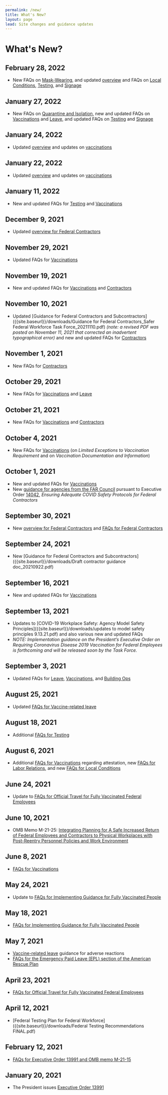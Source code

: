 ```yaml
---
permalink: /new/
title: What's New?
layout: page
lead: Site changes and guidance updates
---
```


# What's New?

<h2 class="whats-new-date">February 28, 2022</h2>

- New FAQs on [Mask-Wearing](../faq/mask-wearing), and updated [overview](../overview/) and FAQs on [Local Conditions](../faq/local), [Testing](../faq/testing), and [Signage](../faq/signage)

<h2 class="whats-new-date">January 27, 2022</h2>

- New FAQs on [Quarantine and Isolation](../faq/quarantine-and-isolation), new and updated FAQs on [Vaccinations](../faq/vaccinations/) and [Leave](../faq/leave/), and updated FAQs on [Testing](../faq/testing) and [Signage](../faq/signage)

<h2 class="whats-new-date">January 24, 2022</h2>

- Updated [overview](../overview/) and updates on [vaccinations](../faq/vaccinations/)

<h2 class="whats-new-date">January 22, 2022</h2>

- Updated [overview](../overview/) and updates on [vaccinations](../faq/vaccinations/)

<h2 class="whats-new-date">January 11, 2022</h2>

- New and updated FAQs for [Testing](../faq/testing/) and [Vaccinations](../faq/vaccinations/)

<h2 class="whats-new-date">December 9, 2021</h2>

- Updated [overview for Federal Contractors](../contractors)

<h2 class="whats-new-date">November 29, 2021</h2>

- Updated FAQs for [Vaccinations](../faq/vaccinations/)

<h2 class="whats-new-date">November 19, 2021</h2>

- New and updated FAQs for [Vaccinations](../faq/vaccinations/) and [Contractors](../faq/contractors/)

<h2 class="whats-new-date">November 10, 2021</h2>

- Updated [Guidance for Federal Contractors and Subcontractors]({{site.baseurl}}/downloads/Guidance for Federal Contractors_Safer Federal Workforce Task Force_20211110.pdf) _(note: a revised PDF was posted on November 11, 2021 that corrected an inadvertent typographical error)_ and new and updated FAQs for [Contractors](../faq/contractors/)

<h2 class="whats-new-date">November 1, 2021</h2>

- New FAQs for [Contractors](../faq/contractors/)

<h2 class="whats-new-date">October 29, 2021</h2>

- New FAQs for [Vaccinations](../faq/vaccinations/) and [Leave](../faq/leave/)

<h2 class="whats-new-date">October 21, 2021</h2>

- New FAQs for [Vaccinations](../faq/vaccinations/) and [Contractors](../faq/contractors/)

<h2 class="whats-new-date">October 4, 2021</h2>

- New FAQs for [Vaccinations](../faq/vaccinations/) (on _Limited Exceptions to Vaccination Requirement_ and on _Vaccination Documentation and Information_)

<h2 class="whats-new-date">October 1, 2021</h2>

- New and updated FAQs for [Vaccinations](../faq/vaccinations/)
- New [guidance for agencies from the FAR Council](../contractors/) pursuant to Executive Order [14042](https://www.whitehouse.gov/briefing-room/presidential-actions/2021/09/09/executive-order-on-ensuring-adequate-covid-safety-protocols-for-federal-contractors/), _Ensuring Adequate COVID Safety Protocols for Federal Contractors_

<h2 class="whats-new-date">September 30, 2021</h2>

- New [overview for Federal Contractors](../contractors/) and [FAQs for Federal Contractors](../faq/contractors/)

<h2 class="whats-new-date">September 24, 2021</h2>

- New [Guidance for Federal Contractors and Subcontractors]({{site.baseurl}}/downloads/Draft contractor guidance doc_20210922.pdf)

<h2 class="whats-new-date">September 16, 2021</h2>

- New and updated FAQs for [Vaccinations](../faq/vaccinations/)

<h2 class="whats-new-date">September 13, 2021</h2>

- Updates to [COVID-19 Workplace Safety: Agency Model Safety Principles]({{site.baseurl}}/downloads/updates to model safety principles 9.13.21.pdf) and also various new and updated FAQs
- _NOTE: Implementation guidance on the President’s Executive Order on Requiring Coronavirus Disease 2019 Vaccination for Federal Employees is forthcoming and will be released soon by the Task Force._

<h2 class="whats-new-date">September 3, 2021</h2>

- Updated FAQs for [Leave](../faq/leave/), [Vaccinations](../faq/vaccinations/), and [Building Ops](../faq/building-ops/)

<h2 class="whats-new-date">August 25, 2021</h2>

- Updated [FAQs for Vaccine-related leave](../faq/leave/)

<h2 class="whats-new-date">August 18, 2021</h2>

- Additional [FAQs for Testing](../faq/testing/)

<h2 class="whats-new-date">August 6, 2021</h2>

- Additional [FAQs for Vaccinations](../faq/vaccinations/) regarding attestation, new [FAQs for Labor Relations](../faq/labor-relations/), and new [FAQs for Local Conditions](../faq/local/)

<h2 class="whats-new-date">June 24, 2021</h2>

- Update to [FAQs for Official Travel for Fully Vaccinated Federal Employees](../faq/travel/)

<h2 class="whats-new-date">June 10, 2021</h2>

- OMB Memo M-21-25: [Integrating Planning for A Safe Increased Return of Federal Employees and Contractors to Physical Workplaces with Post-Reentry Personnel Policies and Work Environment](https://www.whitehouse.gov/wp-content/uploads/2021/06/M-21-25.pdf)

<h2 class="whats-new-date">June 8, 2021</h2>

- [FAQs for Vaccinations](../faq/vaccinations/)

<h2 class="whats-new-date">May 24, 2021</h2>

- Update to [FAQs for Implementing Guidance for Fully Vaccinated People](../faq/mask-wearing/)

<h2 class="whats-new-date">May 18, 2021</h2>

- [FAQs for Implementing Guidance for Fully Vaccinated People](../faq/mask-wearing/)

<h2 class="whats-new-date">May 7, 2021</h2>

- [Vaccine-related leave](../faq/leave/#vaccine-related-leave) guidance for adverse reactions
- [FAQs for the Emergency Paid Leave (EPL) section of the American Rescue Plan](../faq/leave/#emergency-paid-leave)

<h2 class="whats-new-date">April 23, 2021</h2>

- [FAQs for Official Travel for Fully Vaccinated Federal Employees](../faq/travel/)

<h2 class="whats-new-date">April 12, 2021</h2>

- [Federal Testing Plan for Federal Workforce]({{site.baseurl}}/downloads/Federal Testing Recommendations FINAL.pdf)

<h2 class="whats-new-date">February 12, 2021</h2>

- [FAQs for Executive Order 13991 and OMB memo M-21-15](https://www.whitehouse.gov/wp-content/uploads/2021/01/M-21-15.pdf)

<h2 class="whats-new-date">January 20, 2021</h2>

- The President issues [Executive Order 13991](https://www.whitehouse.gov/briefing-room/presidential-actions/2021/01/20/executive-order-protecting-the-federal-workforce-and-requiring-mask-wearing)
